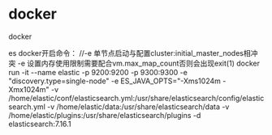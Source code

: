 # docker
docker


es docker开启命令：
//-e 单节点启动与配置cluster:initial_master_nodes相冲突 -e 设置内存使用限制需要配合vm.max_map_count否则会出现exit(1)
docker run -it --name elastic -p 9200:9200 -p 9300:9300  -e "discovery.type=single-node" -e ES_JAVA_OPTS="-Xms1024m -Xmx1024m" -v /home/elastic/conf/elasticsearch.yml:/usr/share/elasticsearch/config/elasticsearch.yml -v /home/elastic/data:/usr/share/elasticsearch/data -v /home/elastic/plugins:/usr/share/elasticsearch/plugins -d elasticsearch:7.16.1
